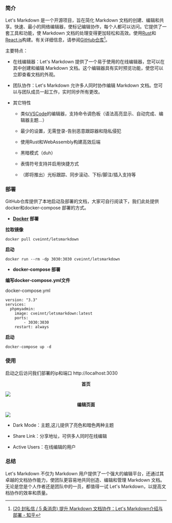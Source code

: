 
### **简介**

Let's Markdown 是一个开源项目，旨在简化 Markdown 文档的创建、编辑和共享。快速、最小的网络编辑器，使标记编辑协作，每个人都可以访问。它提供了一套工具和功能，使 Markdown 文档的处理变得更加轻松和高效。使用[Rust](https://zhida.zhihu.com/search?content_id=233729915&content_type=Article&match_order=1&q=Rust&zhida_source=entity)和[React.js](https://zhida.zhihu.com/search?content_id=233729915&content_type=Article&match_order=1&q=React.js&zhida_source=entity)构建。有关详细信息，请参阅[GitHub仓库](https://github.com/Cveinnt/LetsMarkdown.com)[^1]。

主要特点：

- 在线编辑器：Let's Markdown 提供了一个易于使用的在线编辑器，您可以在其中创建和编辑 Markdown 文档。这个编辑器具有实时预览功能，使您可以立即查看文档的外观。

- 团队协作：Let's Markdown 允许多人同时协作编辑 Markdown 文档。您可以与团队成员一起工作，实时同步所有更改。

- 其它特性  
    
	- 类似[VSCode](https://zhida.zhihu.com/search?content_id=233729915&content_type=Article&match_order=1&q=VSCode&zhida_source=entity)的编辑器，支持命令调色板（语法高亮显示、自动完成、编辑器主题…）  
	    
	- 最少的设置，无需登录-告别恶意跟踪器和隐私侵犯  
	    
	- 使用Rust和WebAssembly构建高效后端  
	    
	- 黑暗模式（duh）  
	    
	- 表情符号支持并启用快捷方式  
	    
	- （即将推出）光标跟踪、同步滚动、下标/脚注/插入支持等  
	    

### **部署**

GitHub仓库提供了本地启动及部署的文档，大家可自行阅读下，我们此处提供docker和docker-compose 部署的方式。

- **[Docker](https://zhida.zhihu.com/search?content_id=233729915&content_type=Article&match_order=1&q=Docker&zhida_source=entity) 部署**

**拉取镜像**

```text
docker pull cveinnt/letsmarkdown
```

**启动**

```text
docker run --rm -dp 3030:3030 cveinnt/letsmarkdown
```

- **docker-compose 部署**

**编写docker-compose.yml文件**

docker-compose.yml

```text
version: "3.3"
services:
  phpmyadmin:
    image: cveinnt/letsmarkdown:latest
    ports:
        - 3030:3030
    restart: always
```

**启动**

```text
docker-compose up -d 
```

### **使用**

启动之后访问我们部署的ip和端口 http://localhost:3030

<center><b>首页</b></center>

![](https://pic3.zhimg.com/v2-dd61ab3daa33266a7d64c06f412475be_1440w.jpg)

<center><b>编辑页面</b></center>

![](https://pica.zhimg.com/v2-620440b29ffac43a95ee58b205ce4316_1440w.jpg)

- Dark Mode：主题,这儿提供了亮色和暗色两种主题

- Share Link：分享地址，可供多人同时在线编辑

- Active Users：在线编辑的用户

### **总结**

Let's Markdown 不仅为 Markdown 用户提供了一个强大的编辑平台，还通过其卓越的文档协作能力，使团队更容易地共同创造、编辑和管理 Markdown 文档。无论是您是个人作者还是团队中的一员，都值得一试 Let's Markdown，以提高文档协作的效率和质量。

[^1]: [(20 封私信 / 5 条消息) 提升 Markdown 文档协作：Let's Markdown介绍与部署 - 知乎](https://zhuanlan.zhihu.com/p/655206254)
